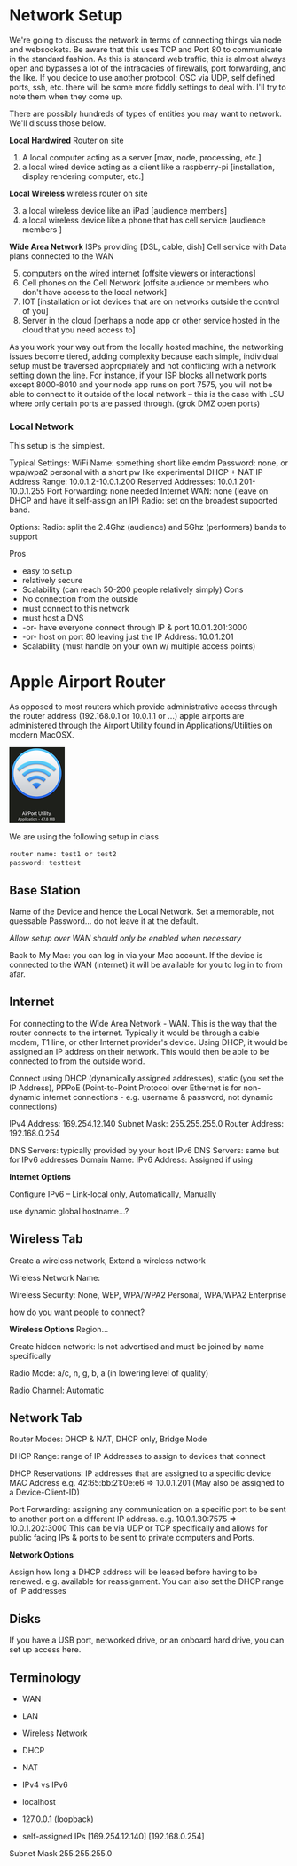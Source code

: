 # Network Setup

We're going to discuss the network in terms of connecting things via node and websockets.  Be aware that this uses TCP and Port 80 to communicate in the standard fashion. As this is standard web traffic, this is almost always open and bypasses a lot of the intracacies of firewalls, port forwarding, and the like.  If you decide to use another protocol: OSC via UDP, self defined ports, ssh, etc. there will be some more fiddly settings to deal with. I'll try to note them when they come up. 

There are possibly hundreds of types of entities you may want to network. We'll discuss those below.

__Local Hardwired__ 
Router on site

1) A local computer acting as a server [max, node, processing, etc.]
2) a local wired device acting as a client like a raspberry-pi [installation, display rendering computer, etc.]

__Local Wireless__ 
wireless router on site

3) a local wireless device like an iPad [audience members]
4) a local wireless device like a phone that has cell service [audience members ]

__Wide Area Network__
ISPs providing [DSL, cable, dish]
Cell service with Data plans connected to the WAN

5) computers on the wired internet [offsite viewers or interactions]
6) Cell phones on the Cell Network [offsite audience or members who don't have access to the local network]
7) IOT [installation or iot devices that are on networks outside the control of you]
8) Server in the cloud [perhaps a node app or other service hosted in the cloud that you need access to]

As you work your way out from the locally hosted machine, the networking issues become tiered, adding complexity because each simple, individual setup must be traversed appropriately and not conflicting with a network setting down the line.  For instance, if your ISP blocks all network ports except 8000-8010 and your node app runs on port 7575, you will not be able to connect to it outside of the local network – this is the case with LSU where only certain ports are passed through. (grok DMZ open ports)

### Local Network

This setup is the simplest. 

Typical Settings:
WiFi Name: something short like emdm
Password: none, or wpa/wpa2 personal with a short pw like experimental
DHCP + NAT
IP Address Range: 10.0.1.2-10.0.1.200
Reserved Addresses: 10.0.1.201-10.0.1.255
Port Forwarding: none needed
Internet WAN: none (leave on DHCP and have it self-assign an IP)
Radio: set on the broadest supported band. 

Options:
Radio: split the 2.4Ghz (audience) and 5Ghz (performers) bands to support 

Pros
- easy to setup
- relatively secure
- Scalability (can reach 50-200 people relatively simply)
Cons
- No connection from the outside
- must connect to this network
- must host a DNS 
- -or- have everyone connect through IP & port 10.0.1.201:3000
- -or- host on port 80 leaving just the IP Address: 10.0.1.201 
- Scalability (must handle on your own w/ multiple access points)

# Apple Airport Router

As opposed to most routers which provide administrative access through the router address (192.168.0.1 or 10.0.1.1 or ...) apple airports are administered through the Airport Utility found in Applications/Utilities on modern MacOSX. 

![airport](media/airport.png)

We are using the following setup in class
```
router name: test1 or test2
password: testtest
```

## Base Station

Name of the Device and hence the Local Network. Set a memorable, not guessable Password... do not leave it at the default.

_Allow setup over WAN should only be enabled when necessary_

Back to My Mac: you can log in via your Mac account. If the device is connected to the WAN (internet) it will be available for you to log in to from afar.

## Internet

For connecting to the Wide Area Network - WAN.  This is the way that the router connects to the internet.  Typically it would be through a cable modem, T1 line, or other Internet provider's device.  Using DHCP, it would be assigned an IP address on their network. This would then be able to be connected to from the outside world.

Connect using DHCP (dynamically assigned addresses), static (you set the IP Address), PPPoE (Point-to-Point Protocol over Ethernet is for non-dynamic internet connections - e.g. username & password, not dynamic connections)

IPv4 Address: 169.254.12.140
Subnet Mask: 255.255.255.0
Router Address: 192.168.0.254

DNS Servers: typically provided by your host
IPv6 DNS Servers: same but for IPv6 addresses
Domain Name: 
IPv6 Address:  Assigned if using

__Internet Options__

Configure IPv6 – Link-local only, Automatically, Manually

use dynamic global hostname...?

## Wireless Tab

Create a wireless network, Extend a wireless network

Wireless Network Name: 

Wireless Security: None, WEP, WPA/WPA2 Personal, WPA/WPA2 Enterprise

how do you want people to connect?

__Wireless Options__
Region...

Create hidden network: Is not advertised and must be joined by name specifically

Radio Mode: a/c, n, g, b, a (in lowering level of quality)

Radio Channel: Automatic

## Network Tab

Router Modes: DHCP & NAT, DHCP only, Bridge Mode

DHCP Range: range of IP Addresses to assign to devices that connect

DHCP Reservations: IP addresses that are assigned to a specific device MAC Address e.g. 42:65:bb:21:0e:e6 => 10.0.1.201  (May also be assigned to a Device-Client-ID)

Port Forwarding: assigning any communication on a specific port to be sent to another port on a different IP address.  e.g. 10.0.1.30:7575 => 10.0.1.202:3000  This can be via UDP or TCP specifically and allows for public facing IPs & ports to be sent to private computers and Ports.

__Network Options__

Assign how long a DHCP address will be leased before having to be renewed. e.g. available for reassignment. You can also set the DHCP range of IP addresses

## Disks

If you have a USB port, networked drive, or an onboard hard drive, you can set up access here. 





## Terminology

- WAN 
- LAN 
- Wireless Network 

- DHCP
- NAT

- IPv4 vs IPv6 

- localhost
- 127.0.0.1   (loopback) 
- self-assigned IPs   [169.254.12.140] [192.168.0.254]

Subnet Mask   255.255.255.0

